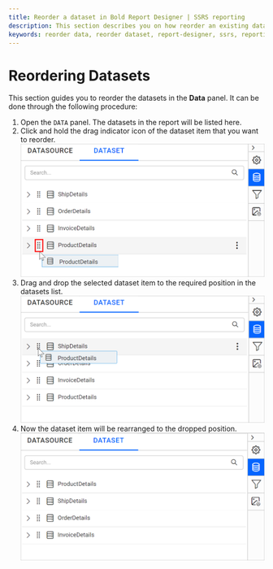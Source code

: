```yaml
---
title: Reorder a dataset in Bold Report Designer | SSRS reporting
description: This section describes you on how reorder an existing dataset from the list of datasets in Bold Report Designer.
keywords: reorder data, reorder dataset, report-designer, ssrs, reporting
---
```


# Reordering Datasets

This section guides you to reorder the datasets in the **Data** panel. It can be done through the following procedure:

1. Open the `DATA` panel. The datasets in the report will be listed here.
2. Click and hold the drag indicator icon of the dataset item that you want to reorder.
   ![Dataset drag icon](/static/assets/on-premise/images/report-designer/manage-data/dataset/drag-icon.png '#width=385px')
3. Drag and drop the selected dataset item to the required position in the datasets list.
   ![Dataset reorder](/static/assets/on-premise/images/report-designer/manage-data/dataset/reorder-datasource.png '#width=385px')
4. Now the dataset item will be rearranged to the dropped position.
   ![Rearranged datasets](/static/assets/on-premise/images/report-designer/manage-data/dataset/rearranged-datasources.png '#width=385px')
